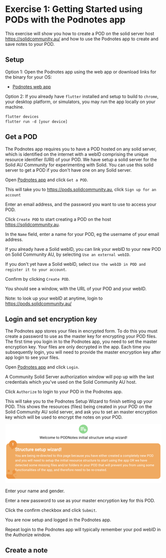 # Exercise 1: Getting Started using PODs with the Podnotes app

This exercise will show you how to create a POD on the solid server host https://solidcommunity.au/ and how to use the Podnotes app to create and save notes to your POD.

## Setup

Option 1: Open the Podnotes app using the web app or download links for the binary for your OS:

- [Podnotes web app](https://Podnotes.solidcommunity.au/)
<!-- - Podnotes Windows app (.exe)
- Podnotes Android app (.apk)
- Podnotes MacOS app (.app)
- Podnotes Linux app -->



Option 2: If you already have `flutter` installed and setup to build to `chrome`, your desktop platform, or simulators, you may run the app locally on your machine.

```
flutter devices
flutter run -d [your device]
```



## Get a POD

The Podnotes app requires you to have a POD hosted on any solid server, which is identified on the internet with a webID comprising the unique resource identifier (URI) of your POD. We have setup a solid server for the Solid AU Community for experimenting with Solid. You can use this solid server to get a POD if you don't have one on any Solid server.


Open [Podnotes app](https://Podnotes.solidcommunity.au/) and click `Get a POD`.

This will take you to https://pods.solidcommunity.au, click `Sign up for an account`

Enter an email address, and the password you want to use to access  your POD.


Click `Create POD` to start creating a POD on the host https://solidcommunity.au.

In the `Name` field, enter a name for your POD, eg the username of your email address.

If you already have a Solid webID, you can link your webID to your new POD on Solid Community AU, by selecting `Use an external webID`.

If you don't yet have a Solid webID, select `Use the webID in POD and register it to your account`.

Confirm by clicking `Create POD`.

You should see a window, with the URL of your POD and your webID.

Note: to look up your webID at anytime, login to https://pods.solidcommunity.au/



## Login and set  encryption key

The Podnotes app stores your files in encrypted form. To do this you must create a password to use as the master key for encrypting your POD files.
The first time you login in to the Podnotes app, you need to set the master encryption key. Your files are only decrypted in the app. Each time you subsequently login, you will need to provide the master encryption key after app login to see your files.

Open [Podnotes app](https://Podnotes.solidcommunity.au/) and click `Login`.

A Community Solid Server authorization window will pop up with the last credentials which you've used on the Solid Community AU host.

Click `Authorize` to login to your POD in the Podnotes app.

This will take you to the Podnotes Setup Wizard to finish setting up your POD. This shows the resources (files) being created in your POD on the Solid Community AU solid server, and ask you to set an master encryption key which will be used to encrypt the notes on your POD.

![Podnotes Setup Wizard](../assets/images/pod_wizard.png)

Enter your name and gender.

Enter a new password to use as your master encryption key for this POD.

Click the confirm checkbox and click `Submit`.

You are now setup and logged in the Podnotes app.

Repeat login to the Podnotes app will typically remember your pod webID in the Authorize window.


## Create a note
